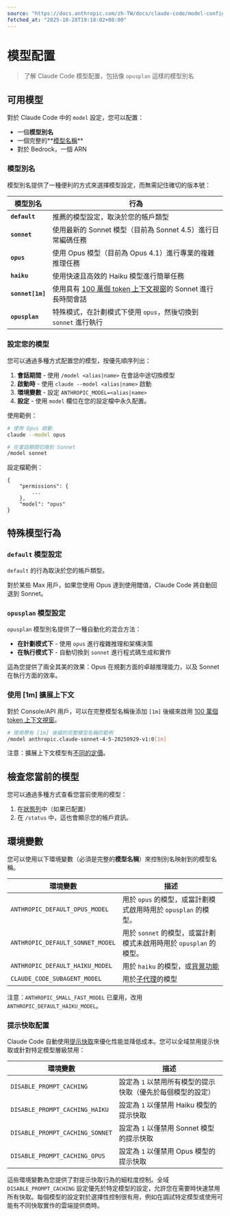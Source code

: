 ```yaml
---
source: "https://docs.anthropic.com/zh-TW/docs/claude-code/model-config.md"
fetched_at: "2025-10-28T19:18:02+08:00"
---
```


# 模型配置

> 了解 Claude Code 模型配置，包括像 `opusplan` 這樣的模型別名

## 可用模型

對於 Claude Code 中的 `model` 設定，您可以配置：

* 一個**模型別名**
* 一個完整的\*\*[模型名稱](/zh-TW/docs/about-claude/models/overview#model-names)\*\*
* 對於 Bedrock，一個 ARN

### 模型別名

模型別名提供了一種便利的方式來選擇模型設定，而無需記住確切的版本號：

| 模型別名             | 行為                                                                                                               |
| ---------------- | ---------------------------------------------------------------------------------------------------------------- |
| **`default`**    | 推薦的模型設定，取決於您的帳戶類型                                                                                                |
| **`sonnet`**     | 使用最新的 Sonnet 模型（目前為 Sonnet 4.5）進行日常編碼任務                                                                          |
| **`opus`**       | 使用 Opus 模型（目前為 Opus 4.1）進行專業的複雜推理任務                                                                              |
| **`haiku`**      | 使用快速且高效的 Haiku 模型進行簡單任務                                                                                          |
| **`sonnet[1m]`** | 使用具有 [100 萬個 token 上下文視窗](/zh-TW/docs/build-with-claude/context-windows#1m-token-context-window)的 Sonnet 進行長時間會話 |
| **`opusplan`**   | 特殊模式，在計劃模式下使用 `opus`，然後切換到 `sonnet` 進行執行                                                                         |

### 設定您的模型

您可以通過多種方式配置您的模型，按優先順序列出：

1. **會話期間** - 使用 `/model <alias|name>` 在會話中途切換模型
2. **啟動時** - 使用 `claude --model <alias|name>` 啟動
3. **環境變數** - 設定 `ANTHROPIC_MODEL=<alias|name>`
4. **設定** - 使用 `model` 欄位在您的設定檔中永久配置。

使用範例：

```bash  theme={null}
# 使用 Opus 啟動
claude --model opus

# 在會話期間切換到 Sonnet
/model sonnet
```

設定檔範例：

```
{
    "permissions": {
        ...
    },
    "model": "opus"
}
```

## 特殊模型行為

### `default` 模型設定

`default` 的行為取決於您的帳戶類型。

對於某些 Max 用戶，如果您使用 Opus 達到使用閾值，Claude Code 將自動回退到 Sonnet。

### `opusplan` 模型設定

`opusplan` 模型別名提供了一種自動化的混合方法：

* **在計劃模式下** - 使用 `opus` 進行複雜推理和架構決策
* **在執行模式下** - 自動切換到 `sonnet` 進行程式碼生成和實作

這為您提供了兩全其美的效果：Opus 在規劃方面的卓越推理能力，以及 Sonnet 在執行方面的效率。

### 使用 \[1m] 擴展上下文

對於 Console/API 用戶，可以在完整模型名稱後添加 `[1m]` 後綴來啟用 [100 萬個 token 上下文視窗](/zh-TW/docs/build-with-claude/context-windows#1m-token-context-window)。

```bash  theme={null}
# 使用帶有 [1m] 後綴的完整模型名稱的範例
/model anthropic.claude-sonnet-4-5-20250929-v1:0[1m]
```

注意：擴展上下文模型有[不同的定價](/zh-TW/docs/about-claude/pricing#long-context-pricing)。

## 檢查您當前的模型

您可以通過多種方式查看您當前使用的模型：

1. 在[狀態列](/zh-TW/docs/claude-code/statusline)中（如果已配置）
2. 在 `/status` 中，這也會顯示您的帳戶資訊。

## 環境變數

您可以使用以下環境變數（必須是完整的**模型名稱**）來控制別名映射到的模型名稱。

| 環境變數                             | 描述                                                                           |
| -------------------------------- | ---------------------------------------------------------------------------- |
| `ANTHROPIC_DEFAULT_OPUS_MODEL`   | 用於 `opus` 的模型，或當計劃模式啟用時用於 `opusplan` 的模型。                                    |
| `ANTHROPIC_DEFAULT_SONNET_MODEL` | 用於 `sonnet` 的模型，或當計劃模式未啟用時用於 `opusplan` 的模型。                                 |
| `ANTHROPIC_DEFAULT_HAIKU_MODEL`  | 用於 `haiku` 的模型，或[背景功能](/zh-TW/docs/claude-code/costs#background-token-usage) |
| `CLAUDE_CODE_SUBAGENT_MODEL`     | 用於[子代理](/zh-TW/docs/claude-code/sub-agents)的模型                               |

注意：`ANTHROPIC_SMALL_FAST_MODEL` 已棄用，改用 `ANTHROPIC_DEFAULT_HAIKU_MODEL`。

### 提示快取配置

Claude Code 自動使用[提示快取](/zh-TW/docs/build-with-claude/prompt-caching)來優化性能並降低成本。您可以全域禁用提示快取或針對特定模型層級禁用：

| 環境變數                            | 描述                               |
| ------------------------------- | -------------------------------- |
| `DISABLE_PROMPT_CACHING`        | 設定為 `1` 以禁用所有模型的提示快取（優先於每個模型的設定） |
| `DISABLE_PROMPT_CACHING_HAIKU`  | 設定為 `1` 以僅禁用 Haiku 模型的提示快取       |
| `DISABLE_PROMPT_CACHING_SONNET` | 設定為 `1` 以僅禁用 Sonnet 模型的提示快取      |
| `DISABLE_PROMPT_CACHING_OPUS`   | 設定為 `1` 以僅禁用 Opus 模型的提示快取        |

這些環境變數為您提供了對提示快取行為的細粒度控制。全域 `DISABLE_PROMPT_CACHING` 設定優先於特定模型的設定，允許您在需要時快速禁用所有快取。每個模型的設定對於選擇性控制很有用，例如在調試特定模型或使用可能有不同快取實作的雲端提供商時。

